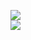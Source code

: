 [![](https://img.shields.io/badge/Made%20With-Github%20Spray-lightgrey.svg?style=for-the-badge&logo=github)](https://github.com/Annihil/github-spray#2820)  
[![](https://i.imgur.com/2DrTn0Z.gif)](https://github.com/Annihil/github-spray)